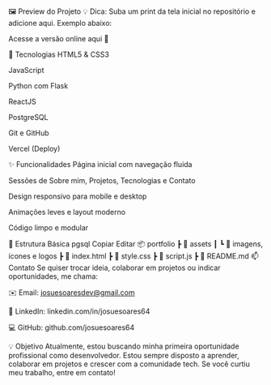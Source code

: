 🖼️ Preview do Projeto
💡 Dica: Suba um print da tela inicial no repositório e adicione aqui. Exemplo abaixo:


Acesse a versão online aqui 🚀

🚀 Tecnologias
HTML5 & CSS3

JavaScript

Python com Flask

ReactJS

PostgreSQL

Git e GitHub

Vercel (Deploy)

✨ Funcionalidades
Página inicial com navegação fluida

Sessões de Sobre mim, Projetos, Tecnologias e Contato

Design responsivo para mobile e desktop

Animações leves e layout moderno

Código limpo e modular

📁 Estrutura Básica
pgsql
Copiar
Editar
📦 portfolio
 ┣ 📂 assets
 ┃ ┗ 📜 imagens, ícones e logos
 ┣ 📜 index.html
 ┣ 📜 style.css
 ┣ 📜 script.js
 ┣ 📜 README.md
📫 Contato
Se quiser trocar ideia, colaborar em projetos ou indicar oportunidades, me chama:

✉️ Email: josuesoaresdev@gmail.com

💼 LinkedIn: linkedin.com/in/josuesoares64

💻 GitHub: github.com/josuesoares64

💡 Objetivo
Atualmente, estou buscando minha primeira oportunidade profissional como desenvolvedor. Estou sempre disposto a aprender, colaborar em projetos e crescer com a comunidade tech. Se você curtiu meu trabalho, entre em contato!

